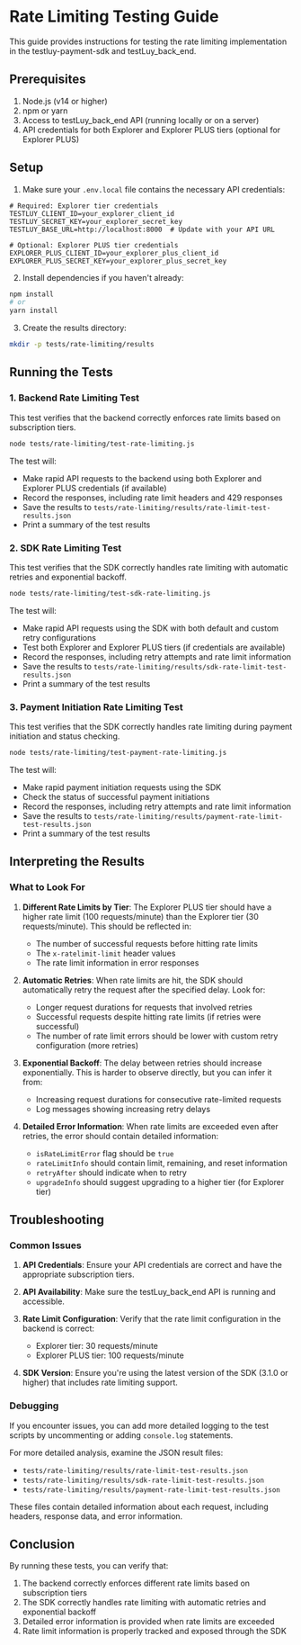 # Rate Limiting Testing Guide

This guide provides instructions for testing the rate limiting implementation in the testluy-payment-sdk and testLuy_back_end.

## Prerequisites

1. Node.js (v14 or higher)
2. npm or yarn
3. Access to testLuy_back_end API (running locally or on a server)
4. API credentials for both Explorer and Explorer PLUS tiers (optional for Explorer PLUS)

## Setup

1. Make sure your `.env.local` file contains the necessary API credentials:

```
# Required: Explorer tier credentials
TESTLUY_CLIENT_ID=your_explorer_client_id
TESTLUY_SECRET_KEY=your_explorer_secret_key
TESTLUY_BASE_URL=http://localhost:8000  # Update with your API URL

# Optional: Explorer PLUS tier credentials
EXPLORER_PLUS_CLIENT_ID=your_explorer_plus_client_id
EXPLORER_PLUS_SECRET_KEY=your_explorer_plus_secret_key
```

2. Install dependencies if you haven't already:

```bash
npm install
# or
yarn install
```

3. Create the results directory:

```bash
mkdir -p tests/rate-limiting/results
```

## Running the Tests

### 1. Backend Rate Limiting Test

This test verifies that the backend correctly enforces rate limits based on subscription tiers.

```bash
node tests/rate-limiting/test-rate-limiting.js
```

The test will:
- Make rapid API requests to the backend using both Explorer and Explorer PLUS credentials (if available)
- Record the responses, including rate limit headers and 429 responses
- Save the results to `tests/rate-limiting/results/rate-limit-test-results.json`
- Print a summary of the test results

### 2. SDK Rate Limiting Test

This test verifies that the SDK correctly handles rate limiting with automatic retries and exponential backoff.

```bash
node tests/rate-limiting/test-sdk-rate-limiting.js
```

The test will:
- Make rapid API requests using the SDK with both default and custom retry configurations
- Test both Explorer and Explorer PLUS tiers (if credentials are available)
- Record the responses, including retry attempts and rate limit information
- Save the results to `tests/rate-limiting/results/sdk-rate-limit-test-results.json`
- Print a summary of the test results

### 3. Payment Initiation Rate Limiting Test

This test verifies that the SDK correctly handles rate limiting during payment initiation and status checking.

```bash
node tests/rate-limiting/test-payment-rate-limiting.js
```

The test will:
- Make rapid payment initiation requests using the SDK
- Check the status of successful payment initiations
- Record the responses, including retry attempts and rate limit information
- Save the results to `tests/rate-limiting/results/payment-rate-limit-test-results.json`
- Print a summary of the test results

## Interpreting the Results

### What to Look For

1. **Different Rate Limits by Tier**: The Explorer PLUS tier should have a higher rate limit (100 requests/minute) than the Explorer tier (30 requests/minute). This should be reflected in:
   - The number of successful requests before hitting rate limits
   - The `x-ratelimit-limit` header values
   - The rate limit information in error responses

2. **Automatic Retries**: When rate limits are hit, the SDK should automatically retry the request after the specified delay. Look for:
   - Longer request durations for requests that involved retries
   - Successful requests despite hitting rate limits (if retries were successful)
   - The number of rate limit errors should be lower with custom retry configuration (more retries)

3. **Exponential Backoff**: The delay between retries should increase exponentially. This is harder to observe directly, but you can infer it from:
   - Increasing request durations for consecutive rate-limited requests
   - Log messages showing increasing retry delays

4. **Detailed Error Information**: When rate limits are exceeded even after retries, the error should contain detailed information:
   - `isRateLimitError` flag should be `true`
   - `rateLimitInfo` should contain limit, remaining, and reset information
   - `retryAfter` should indicate when to retry
   - `upgradeInfo` should suggest upgrading to a higher tier (for Explorer tier)

## Troubleshooting

### Common Issues

1. **API Credentials**: Ensure your API credentials are correct and have the appropriate subscription tiers.

2. **API Availability**: Make sure the testLuy_back_end API is running and accessible.

3. **Rate Limit Configuration**: Verify that the rate limit configuration in the backend is correct:
   - Explorer tier: 30 requests/minute
   - Explorer PLUS tier: 100 requests/minute

4. **SDK Version**: Ensure you're using the latest version of the SDK (3.1.0 or higher) that includes rate limiting support.

### Debugging

If you encounter issues, you can add more detailed logging to the test scripts by uncommenting or adding `console.log` statements.

For more detailed analysis, examine the JSON result files:
- `tests/rate-limiting/results/rate-limit-test-results.json`
- `tests/rate-limiting/results/sdk-rate-limit-test-results.json`
- `tests/rate-limiting/results/payment-rate-limit-test-results.json`

These files contain detailed information about each request, including headers, response data, and error information.

## Conclusion

By running these tests, you can verify that:

1. The backend correctly enforces different rate limits based on subscription tiers
2. The SDK correctly handles rate limiting with automatic retries and exponential backoff
3. Detailed error information is provided when rate limits are exceeded
4. Rate limit information is properly tracked and exposed through the SDK
